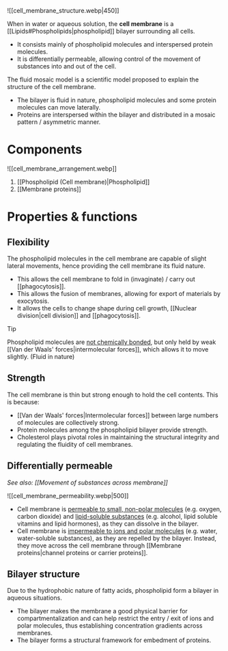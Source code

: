 ![[cell_membrane_structure.webp|450]]

When in water or aqueous solution, the **cell membrane** is a [[Lipids#Phospholipids|phospholipid]] bilayer surrounding all cells.
- It consists mainly of phospholipid molecules and interspersed protein molecules.
- It is <span class="hi-blue">differentially permeable</span>, allowing control of the movement of substances into and out of the cell.

The <span class="hi-blue">fluid mosaic model</span> is a scientific model proposed to explain the structure of the cell membrane.
- The bilayer is <span class="hi-green">fluid in nature</span>, phospholipid molecules and some protein molecules can <span class="hi-green">move laterally</span>.
- Proteins are <span class="hi-green">interspersed</span> within the bilayer and distributed in a <span class="hi-green">mosaic pattern / asymmetric manner</span>.

# Components
![[cell_membrane_arrangement.webp]]
1. [[Phospholipid (Cell membrane)|Phospholipid]]
2. [[Membrane proteins]]

# Properties & functions
## Flexibility
The phospholipid molecules in the cell membrane are capable of slight lateral movements, hence providing the cell membrane its fluid nature.
- This allows the cell membrane to <span class="hi-green">fold in</span> (invaginate) / carry out [[phagocytosis]].
- This allows the <span class="hi-green">fusion of membranes</span>, allowing for <span class="hi-green">export of materials</span> by exocytosis.
- It <span class="hi-green">allows the cells to change shape</span> during cell growth, [[Nuclear division|cell division]] and [[phagocytosis]].

> [!tip]
> Phospholipid molecules are <u>not chemically bonded</u>, but only held by weak [[Van der Waals' forces|intermolecular forces]], which allows it to move slightly. (Fluid in nature)

## Strength
The cell membrane is thin but strong enough to hold the cell contents. This is because:
- [[Van der Waals' forces|Intermolecular forces]] between large numbers of molecules are collectively strong.
- Protein molecules among the phospholipid bilayer provide strength.
- <span class="hi-blue">Cholesterol</span> plays pivotal roles in maintaining the structural integrity and regulating the fluidity of cell membranes.

## Differentially permeable
*See also: [[Movement of substances across membrane]]*

   ![[cell_membrane_permeability.webp|500]]
- Cell membrane is <u>permeable to small, non-polar molecules</u> (e.g. oxygen, carbon dioxide) and <u>lipid-soluble substances</u> (e.g. alcohol, lipid soluble vitamins and lipid hormones), as they can dissolve in the bilayer.
- Cell membrane is <u>impermeable to ions and polar molecules</u> (e.g. water, water-soluble substances), as they are repelled by the bilayer. Instead, they move across the cell membrane through [[Membrane proteins|channel proteins or carrier proteins]].

## Bilayer structure
Due to the hydrophobic nature of fatty acids, phospholipid form a bilayer in aqueous situations.
- The bilayer makes the membrane a <span class="hi-green">good physical barrier for compartmentalization</span> and can help <span class="hi-green">restrict the entry / exit of ions and polar molecules</span>, thus establishing concentration gradients across membranes.
- The bilayer <span class="hi-green">forms a structural framework for embedment of proteins</span>.
